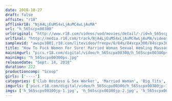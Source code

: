```yaml
---
date: 2018-10-27
draft: false
affsite: "r18"
afflinkr18: "NjA4LjEuMS4xLjAuMC4wLjAuMA"
url: "h_565scpx00300"
urloriginal: "http://www.r18.com/videos/vod/movies/detail/-/id=h_565scpx00300"
urlfinal: "http://media.r18.com/track/NjA4LjEuMS4xLjAuMC4wLjAuMA/videos/vod/movies/detail/-/id=h_565scpx00300"
samplevid: "awspv3001.r18.com/litevideo/freepv/8/84s/84scpx300/84scpx300_dmb_w.mp4"
title: "How To Fuck Women For Sure! Married Woman Sexual Healing Massage"
mainimgurl: "pics.r18.com/digital/video/h_565scpx00300/h_565scpx00300ps.jpg"
mainimgs: "h_565scpx00300ps.jpg"
releasedate: "Sept. 14, 2018"
duration: 222
productioncomp: "Scoop"
girls: ['----']
categories: ['Club Hostess & Sex Worker', 'Married Woman', 'Big Tits', 'Slender', 'Swimsuits', 'Big Tits Lover', 'Voyeur', 'Massage', 'Creampie', 'Lotion']
imgurls: ['pics.r18.com/digital/video/h_565scpx00300/h_565scpx00300jp-1.jpg', 'pics.r18.com/digital/video/h_565scpx00300/h_565scpx00300jp-2.jpg', 'pics.r18.com/digital/video/h_565scpx00300/h_565scpx00300jp-3.jpg', 'pics.r18.com/digital/video/h_565scpx00300/h_565scpx00300jp-4.jpg', 'pics.r18.com/digital/video/h_565scpx00300/h_565scpx00300jp-5.jpg', 'pics.r18.com/digital/video/h_565scpx00300/h_565scpx00300jp-6.jpg', 'pics.r18.com/digital/video/h_565scpx00300/h_565scpx00300jp-7.jpg', 'pics.r18.com/digital/video/h_565scpx00300/h_565scpx00300jp-8.jpg', 'pics.r18.com/digital/video/h_565scpx00300/h_565scpx00300jp-9.jpg', 'pics.r18.com/digital/video/h_565scpx00300/h_565scpx00300jp-10.jpg', 'pics.r18.com/digital/video/h_565scpx00300/h_565scpx00300jp-11.jpg', 'pics.r18.com/digital/video/h_565scpx00300/h_565scpx00300jp-12.jpg', 'pics.r18.com/digital/video/h_565scpx00300/h_565scpx00300jp-13.jpg', 'pics.r18.com/digital/video/h_565scpx00300/h_565scpx00300jp-14.jpg', 'pics.r18.com/digital/video/h_565scpx00300/h_565scpx00300jp-15.jpg', 'pics.r18.com/digital/video/h_565scpx00300/h_565scpx00300jp-16.jpg', 'pics.r18.com/digital/video/h_565scpx00300/h_565scpx00300jp-17.jpg', 'pics.r18.com/digital/video/h_565scpx00300/h_565scpx00300jp-18.jpg', 'pics.r18.com/digital/video/h_565scpx00300/h_565scpx00300jp-19.jpg']
imgs: ['h_565scpx00300jp-1.jpg', 'h_565scpx00300jp-2.jpg', 'h_565scpx00300jp-3.jpg', 'h_565scpx00300jp-4.jpg', 'h_565scpx00300jp-5.jpg', 'h_565scpx00300jp-6.jpg', 'h_565scpx00300jp-7.jpg', 'h_565scpx00300jp-8.jpg', 'h_565scpx00300jp-9.jpg', 'h_565scpx00300jp-10.jpg', 'h_565scpx00300jp-11.jpg', 'h_565scpx00300jp-12.jpg', 'h_565scpx00300jp-13.jpg', 'h_565scpx00300jp-14.jpg', 'h_565scpx00300jp-15.jpg', 'h_565scpx00300jp-16.jpg', 'h_565scpx00300jp-17.jpg', 'h_565scpx00300jp-18.jpg', 'h_565scpx00300jp-19.jpg']
---
```

